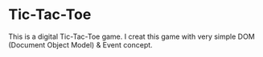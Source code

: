 # Tic-Tac-Toe
This is a digital Tic-Tac-Toe game.
I creat this game with very simple DOM (Document Object Model) & Event concept.